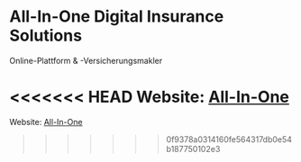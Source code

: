 # All-In-One Digital Insurance Solutions
Online-Plattform & -Versicherungsmakler

<<<<<<< HEAD
Website: <a href="https://dhbw-de.github.io/all-in-one/">All-In-One</a>
=======
Website: <a href="https://dhbw-de.github.io/all-in-one/">All-In-One</a>
>>>>>>> 0f9378a0314160fe564317db0e54b187750102e3
